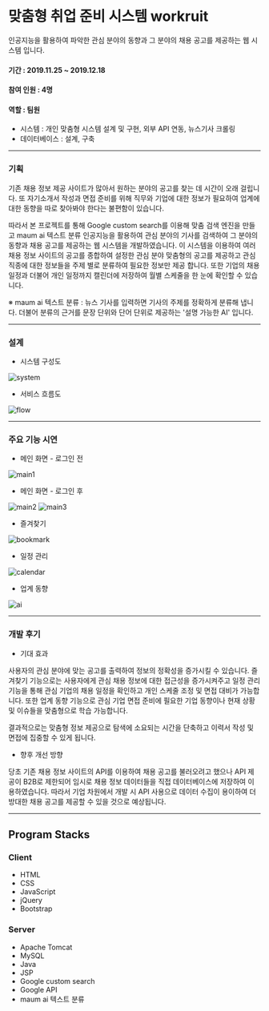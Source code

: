 # 맞춤형 취업 준비 시스템 workruit

인공지능을 활용하여 파악한 관심 분야의 동향과 그 분야의 채용 공고를 제공하는 웹 시스템 입니다.

#### 기간 : 2019.11.25 ~ 2019.12.18
#### 참여 인원 : 4명
#### 역할 : 팀원
* 시스템 : 개인 맞춤형 시스템 설계 및 구현, 외부 API 연동, 뉴스기사 크롤링
* 데이터베이스 : 설계, 구축

---

### 기획

기존 채용 정보 제공 사이트가 많아서 원하는 분야의 공고를 찾는 데 시간이 오래 걸립니다. 또 자기소개서 작성과 면접 준비를 위해 직무와 기업에 대한 정보가 필요하여 업계에 대한 동향을 따로 찾아봐야 한다는 불편함이 있습니다.

따라서 본 프로젝트를 통해  Google custom search를 이용해 맞춤 검색 엔진을 만들고 maum ai 텍스트 분류 인공지능을 활용하여 관심 분야의 기사를 검색하여 그 분야의 동향과 채용 공고를 제공하는 웹 시스템을 개발하였습니다. 이 시스템을 이용하여 여러 채용 정보 사이트의 공고를 종합하여 설정한 관심 분야 맞춤형의 공고를 제공하고 관심 직종에 대한 정보들을 주제 별로 분류하여 필요한 정보만 제공 합니다. 또한 기업의 채용 일정과 더불어 개인 일정까지 캘린더에 저장하여 월별 스케줄을 한 눈에 확인할 수 있습니다.

※ maum ai 텍스트 분류 : 뉴스 기사를 입력하면 기사의 주제를 정확하게 분류해 냅니다. 더불어 분류의 근거를 문장 단위와 단어 단위로 제공하는 '설명 가능한 AI' 입니다.


---

### 설계

* 시스템 구성도

![system](https://user-images.githubusercontent.com/49244233/111894990-f3f80080-8a52-11eb-84e2-5a2fe8ebcceb.png)


* 서비스 흐름도

![flow](https://user-images.githubusercontent.com/49244233/111894995-f8bcb480-8a52-11eb-9c99-4a2c6a1c8006.png)


---

### 주요 기능 시연

* 메인 화면 - 로그인 전

![main1](https://user-images.githubusercontent.com/49244233/111895007-0eca7500-8a53-11eb-8446-64e97d6b300d.png)


* 메인 화면 - 로그인 후

![main2](https://user-images.githubusercontent.com/49244233/111895018-1d189100-8a53-11eb-86db-b4bf84417ec1.png)
![main3](https://user-images.githubusercontent.com/49244233/111895021-1f7aeb00-8a53-11eb-8d0b-9f7c9763c4ae.png)


* 즐겨찾기

![bookmark](https://user-images.githubusercontent.com/49244233/111895029-273a8f80-8a53-11eb-9f1d-1837ae0dbecf.png)


* 일정 관리

![calendar](https://user-images.githubusercontent.com/49244233/111895033-2c97da00-8a53-11eb-9841-cc729ece13f0.png)


* 업계 동향

![ai](https://user-images.githubusercontent.com/49244233/111895040-34577e80-8a53-11eb-894a-1197e8e8a635.png)


---

### 개발 후기

* 기대 효과

사용자의 관심 분야에 맞는 공고를 출력하여 정보의 정확성을 증가시킬 수 있습니다. 즐겨찾기 기능으로는 사용자에게 관심 채용 정보에 대한 접근성을 증가시켜주고 일정 관리 기능을 통해 관심 기업의 채용 일정을 확인하고 개인 스케줄 조정 및 면접 대비가 가능합니다. 또한 업계 동향 기능으로 관심 기업 면접 준비에 필요한 기업 동향이나 현재 상황 및 이슈들을 맞춤형으로 학습 가능합니다.

결과적으로는 맞춤형 정보 제공으로 탐색에 소요되는 시간을 단축하고 이력서 작성 및 면접에 집중할 수 있게 됩니다.

* 향후 개선 방향

당초 기존 채용 정보 사이트의 API를 이용하여 채용 공고를 불러오려고 했으나 API 제공이 B2B로 제한되어 임시로 채용 정보 데이터들을 직접 데이터베이스에 저장하여 이용하였습니다. 따라서 기업 차원에서 개발 시 API 사용으로 데이터 수집이 용이하여 더 방대한 채용 공고를 제공할 수 있을 것으로 예상됩니다.

---

## Program Stacks
### Client
* HTML
* CSS
* JavaScript
* jQuery
* Bootstrap

### Server
* Apache Tomcat
* MySQL
* Java
* JSP
* Google custom search
* Google API
* maum ai 텍스트 분류

